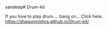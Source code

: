 sandeep# Drum-kit

If you love to play drum....
bang on... Click here..
https://shagunmishra.github.io/Drum-kit/
